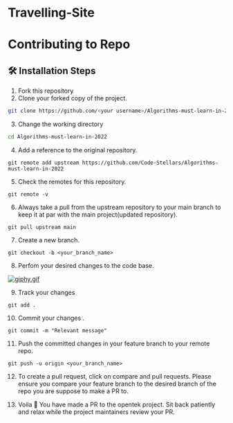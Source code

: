# Travelling-Site

<h1>Contributing to Repo</h1>

## 🛠️ Installation Steps

1. Fork this repository
2. Clone your forked copy of the project.

```bash
git clone https://github.com/<your username>/Algorithms-must-learn-in-2022.git
```

3. Change the working directory

```bash
cd Algorithms-must-learn-in-2022
```

4. Add a reference to the original repository.

```
git remote add upstream https://github.com/Code-Stellars/Algorithms-must-learn-in-2022
```

5. Check the remotes for this repository.

```
git remote -v
```

6. Always take a pull from the upstream repository to your main branch to keep it at par with the main project(updated repository).

```
git pull upstream main
```

7. Create a new branch.

```
git checkout -b <your_branch_name>
```

8. Perfom your desired changes to the code base.

[![giphy.gif](https://i.postimg.cc/Fs75yYVT/giphy.gif)](https://postimg.cc/jL0FKd9f)

9. Track your changes

```
git add .
```

10. Commit your changes .

```
git commit -m "Relevant message"
```

11. Push the committed changes in your feature branch to your remote repo.

```
git push -u origin <your_branch_name>

```

12. To create a pull request, click on compare and pull requests. Please ensure you compare your feature branch to the desired branch of the repo you are suppose to make a PR to.

13. Voila 🎉 You have made a PR to the opentek project. Sit back patiently and relax while the project maintainers review your PR.
